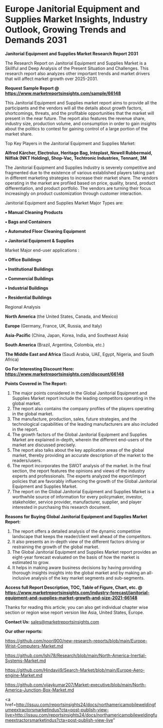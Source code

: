 # Europe Janitorial Equipment and Supplies Market Insights, Industry Outlook, Growing Trends and Demands 2031

<strong>Janitorial Equipment and Supplies Market Research Report 2031</strong>

The Research Report on Janitorial Equipment and Supplies Market is a Skillful and Deep Analysis of the Present Situation and Challenges. This research report also analyzes other important trends and market drivers that will affect market growth over 2025-2031.

<strong>Request Sample Report @ <a href=https://www.marketreportsinsights.com/sample/66148>https://www.marketreportsinsights.com/sample/66148</a></strong>

This Janitorial Equipment and Supplies market report aims to provide all the participants and the vendors will all the details about growth factors, shortcomings, threats, and the profitable opportunities that the market will present in the near future. The report also features the revenue share, industry size, production volume, and consumption in order to gain insights about the politics to contest for gaining control of a large portion of the market share.

Top Key Players in the Janitorial Equipment and Supplies Market:

<strong>Alfred Kärcher, Electrolux, Heritage Bag, Inteplast, Newell Rubbermaid, Nilfisk (NKT Holding), Shop-Vac, Techtronic Industries, Tennant, 3M</strong>

The Janitorial Equipment and Supplies Industry is severely competitive and fragmented due to the existence of various established players taking part in different marketing strategies to increase their market share. The vendors operating in the market are profiled based on price, quality, brand, product differentiation, and product portfolio. The vendors are turning their focus increasingly on product customization through customer interaction.

Janitorial Equipment and Supplies Market Major Types are:

<strong>• Manual Cleaning Products

• Bags and Containers

• Automated Floor Cleaning Equipment

• Janitorial Equipment & Supplies</strong>

Market Major end-user applications :

<strong>• Office Buildings

• Institutional Buildings

• Commercial Buildings

• Industrial Buildings

• Residential Buildings</strong>

Regional Analysis

</u><strong><b>North America</b></strong> (the United States, Canada, and Mexico)

<strong><b>Europe </b></strong>(Germany, France, UK, Russia, and Italy)

<strong><b>Asia-Pacific</b></strong> (China, Japan, Korea, India, and Southeast Asia)

<strong><b>South America</b></strong> (Brazil, Argentina, Colombia, etc.)

<strong><b>The Middle East and Africa</b></strong> (Saudi Arabia, UAE, Egypt, Nigeria, and South Africa)

<strong>Go For Interesting Discount Here: <a href=https://www.marketreportsinsights.com/discount/66148>https://www.marketreportsinsights.com/discount/66148</a></strong>

<strong>Points Covered in The Report:</strong>
<ol>
  <li>The major points considered in the Global Janitorial Equipment and Supplies Market report include the leading competitors operating in the global market.</li>
  <li>The report also contains the company profiles of the players operating in the global market.</li>
  <li>The manufacture, production, sales, future strategies, and the technological capabilities of the leading manufacturers are also included in the report.</li>
  <li>The growth factors of the Global Janitorial Equipment and Supplies Market are explained in-depth, wherein the different end-users of the market are discussed precisely.</li>
  <li>The report also talks about the key application areas of the global market, thereby providing an accurate description of the market to the readers/users.</li>
  <li>The report incorporates the SWOT analysis of the market. In the final section, the report features the opinions and views of the industry experts and professionals. The experts analyzed the export/import policies that are favorably influencing the growth of the Global Janitorial Equipment and Supplies Market.</li>
  <li>The report on the Global Janitorial Equipment and Supplies Market is a worthwhile source of information for every policymaker, investor, stakeholder, service provider, manufacturer, supplier, and player interested in purchasing this research document.</li>
</ol>
<strong>Reasons for Buying Global Janitorial Equipment and Supplies Market Report:</strong>

<ol>
  <li>The report offers a detailed analysis of the dynamic competitive landscape that keeps the reader/client well ahead of the competitors.</li>
  <li>It also presents an in-depth view of the different factors driving or restraining the growth of the global market.</li>
  <li>The Global Janitorial Equipment and Supplies Market report provides an eight-year forecast evaluated on the basis of how the market is estimated to grow.</li>
  <li>It helps in making aware business decisions by having providing thorough insights insights into the global market and by making an all-inclusive analysis of the key market segments and sub-segments.</li>
</ol>
<strong>Access full Report Description, TOC, Table of Figure, Chart, etc. @ <a href=https://www.marketreportsinsights.com/industry-forecast/janitorial-equipment-and-supplies-market-growth-and-size-2021-66148>https://www.marketreportsinsights.com/industry-forecast/janitorial-equipment-and-supplies-market-growth-and-size-2021-66148</a></strong>


Thanks for reading this article; you can also get individual chapter wise section or region wise report version like Asia, United States, Europe.

<strong>Contact Us:</strong>
sales@marketreportsinsights.com

<strong>Our other reports:</strong>

<a href=https://github.com/noori900/new-research-reports/blob/main/Europe-Wrist-Computers-Market.md>https://github.com/noori900/new-research-reports/blob/main/Europe-Wrist-Computers-Market.md</a>

<a href=https://github.com/Ishi78/Research/blob/main/North-America-Inertial-Systems-Market.md>https://github.com/Ishi78/Research/blob/main/North-America-Inertial-Systems-Market.md</a>

<a href=https://github.com/Hindavii9/Search-Market/blob/main/Europe-Aero-engine-Market.md>https://github.com/Hindavii9/Search-Market/blob/main/Europe-Aero-engine-Market.md</a>

<a href=https://github.com/vijaykumar207/Market-executive/blob/main/North-America-Junction-Box-Market.md>https://github.com/vijaykumar207/Market-executive/blob/main/North-America-Junction-Box-Market.md</a>

<a href=http://issuu.com/reportsinsights24/docs/northamericamobileweldingfumeextractorsmarketindus?cta=post-publish-view-live>http://issuu.com/reportsinsights24/docs/northamericamobileweldingfumeextractorsmarketindus?cta=post-publish-view-live</a>"

